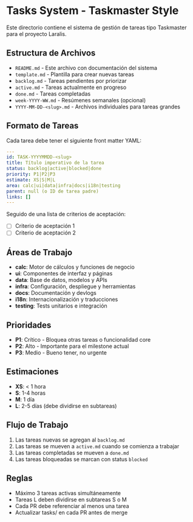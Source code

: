 # Tasks System - Taskmaster Style

Este directorio contiene el sistema de gestión de tareas tipo Taskmaster para el proyecto Laralis.

## Estructura de Archivos

- `README.md` - Este archivo con documentación del sistema
- `template.md` - Plantilla para crear nuevas tareas
- `backlog.md` - Tareas pendientes por priorizar
- `active.md` - Tareas actualmente en progreso
- `done.md` - Tareas completadas
- `week-YYYY-WW.md` - Resúmenes semanales (opcional)
- `YYYY-MM-DD-<slug>.md` - Archivos individuales para tareas grandes

## Formato de Tareas

Cada tarea debe tener el siguiente front matter YAML:

```yaml
---
id: TASK-YYYYMMDD-<slug>
title: Título imperativo de la tarea
status: backlog|active|blocked|done
priority: P1|P2|P3
estimate: XS|S|M|L
area: calc|ui|data|infra|docs|i18n|testing
parent: null (o ID de tarea padre)
links: []
---
```

Seguido de una lista de criterios de aceptación:

- [ ] Criterio de aceptación 1
- [ ] Criterio de aceptación 2

## Áreas de Trabajo

- **calc**: Motor de cálculos y funciones de negocio
- **ui**: Componentes de interfaz y páginas
- **data**: Base de datos, modelos y APIs
- **infra**: Configuración, despliegue y herramientas
- **docs**: Documentación y devlogs
- **i18n**: Internacionalización y traducciones
- **testing**: Tests unitarios e integración

## Prioridades

- **P1**: Crítico - Bloquea otras tareas o funcionalidad core
- **P2**: Alto - Importante para el milestone actual
- **P3**: Medio - Bueno tener, no urgente

## Estimaciones

- **XS**: < 1 hora
- **S**: 1-4 horas
- **M**: 1 día
- **L**: 2-5 días (debe dividirse en subtareas)

## Flujo de Trabajo

1. Las tareas nuevas se agregan al `backlog.md`
2. Las tareas se mueven a `active.md` cuando se comienza a trabajar
3. Las tareas completadas se mueven a `done.md`
4. Las tareas bloqueadas se marcan con status `blocked`

## Reglas

- Máximo 3 tareas activas simultáneamente
- Tareas L deben dividirse en subtareas S o M
- Cada PR debe referenciar al menos una tarea
- Actualizar tasks/ en cada PR antes de merge